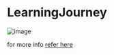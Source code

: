 # LearningJourney

![image](https://github.com/GitPracticeRepo/LearningJourney/assets/2438317/1366ea51-91a6-4b7b-8efd-3db3d01ebd16)

for more info [refer here](https://directdevops.blog/2023/11/24/azure-classroom-notes-24-nov-2023/)
